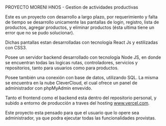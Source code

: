 PROYECTO MORENI HNOS - Gestion de actividades productivas

Este es un proyecto con desarrollo a largo plazo, por requerimiento y falta de tiempo se desarrollo unicamente las pantallas de login, registro, lista de productos, agregar productos, y eliminar productos (ésta ultima tiene un error que no se pudo solucionar).

Dichas pantallas estan desarrolladas con tecnología React Js y estilizadas con CSS3.

Posee un servidor backend desarrollado con tecnología Node JS, en donde se encuentran todas las logicas rutas, controladores, servicios y repositorios, tanto para usuarios como para productos.

Posee también una conexión con base de datos, utilizando SQL. La misma se encuentra en la nube CleverCloud, el cual ofrece un panel de administrador con phpMyAdmin envevido.

Tanto el frontend como el backend esta dentro del repositorio personal, y subido a entorno de producción a traves del hosting www.vercel.com.

Este proyecto esta pensado para que el usuario que lo opere sea administrador, ya que podra ejecutar todas las funcionalidades provistas.



